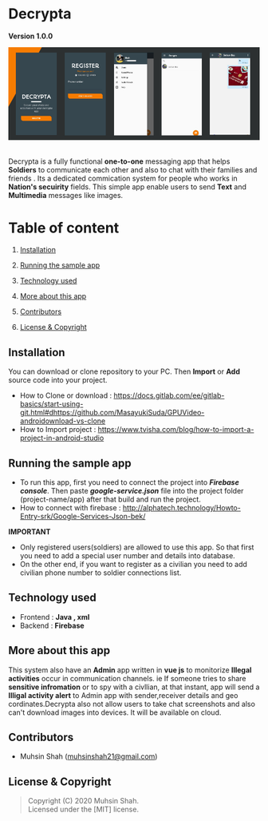 # Decrypta

**Version 1.0.0**

<div>
<img src="Screenshots/app_banner.jpg" > 
</div>

<br>

Decrypta is a fully functional <b>one-to-one</b> messaging app that helps <b>Soldiers</b> to communicate each other and also to chat with their families and friends . Its a dedicated commication system for people who works in <b>Nation's secuirity</b> fields. This simple app enable users to send <b>Text</b> and <b>Multimedia</b> messages like images.

# Table of content 

1. [Installation](#Installation)

2. [Running the sample app](#Running-the-sample-app)

3. [Technology used](#Technology-used)

4. [More about this app](#More-about-this-app)

5. [Contributors](#Contributors)

6. [License & Copyright](#License-&-Copyright)

## Installation

You can download or clone repository to your PC. Then <b>Import</b> or <b>Add</b> source code into your project.
* How to Clone or download : <https://docs.gitlab.com/ee/gitlab-basics/start-using-git.html#dhttps://github.com/MasayukiSuda/GPUVideo-androidownload-vs-clone>
* How to Import project : <https://www.tvisha.com/blog/how-to-import-a-project-in-android-studio>

## Running the sample app

 * To run this app, first you need to connect the project into <b><i>Firebase console</i></b>. Then paste <b><i>google-service.json</i></b> file into the project folder (project-name/app) after that build and run the project. 
 * How to connect with firebase : <http://alphatech.technology/Howto-Entry-srk/Google-Services-Json-bek/>
 
**IMPORTANT** 

   * Only registered users(soldiers) are allowed to use this app. So that first you need to add a special user number and details into database.
   * On the other end, if you want to register as a civilian you need to add civilian phone number to soldier connections list.

## Technology used

- Frontend : <b>Java , xml </b>
- Backend : <b>Firebase</b>

## More about this app

This  system also have an <b>Admin</b> app written in <b>vue js</b> to monitorize <b>Illegal activities</b> occur in communication channels. ie If someone tries to share <b>sensitive infromation</b> or to spy with a civllian, at that instant, app will send a <b>Illigal activity alert</b> to Admin app with sender,receiver details and geo cordinates.Decrypta also not allow users to take chat screenshots  and also can't download images into devices. It will be available on cloud.

## Contributors

- Muhsin Shah (<muhsinshah21@gmail.com>)

## License & Copyright 
> Copyright (C) 2020 Muhsin Shah.  
> Licensed under the [MIT] license.  

